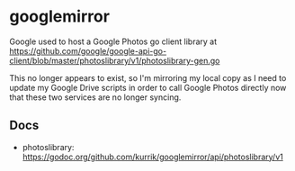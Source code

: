 # googlemirror

Google used to host a Google Photos go client library at
https://github.com/google/google-api-go-client/blob/master/photoslibrary/v1/photoslibrary-gen.go

This no longer appears to exist, so I'm mirroring my local copy as I need
to update my Google Drive scripts in order to call Google Photos directly
now that these two services are no longer syncing.

## Docs

- photoslibrary: https://godoc.org/github.com/kurrik/googlemirror/api/photoslibrary/v1
